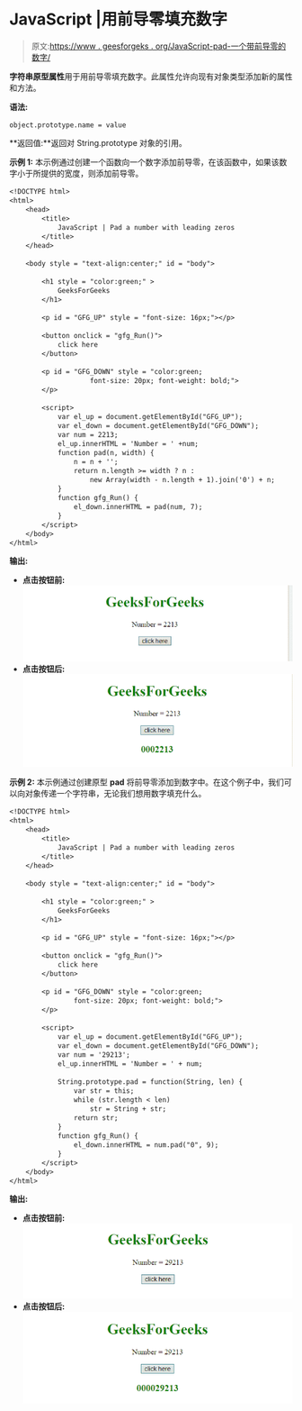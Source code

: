 # JavaScript |用前导零填充数字

> 原文:[https://www . geesforgeks . org/JavaScript-pad-一个带前导零的数字/](https://www.geeksforgeeks.org/javascript-pad-a-number-with-leading-zeros/)

**字符串原型属性**用于用前导零填充数字。此属性允许向现有对象类型添加新的属性和方法。

**语法:**

```
object.prototype.name = value
```

**返回值:**返回对 String.prototype 对象的引用。

**示例 1:** 本示例通过创建一个函数向一个数字添加前导零，在该函数中，如果该数字小于所提供的宽度，则添加前导零。

```
<!DOCTYPE html> 
<html> 
    <head> 
        <title> 
            JavaScript | Pad a number with leading zeros
        </title>
    </head> 

    <body style = "text-align:center;" id = "body"> 

        <h1 style = "color:green;" > 
            GeeksForGeeks 
        </h1> 

        <p id = "GFG_UP" style = "font-size: 16px;"></p>

        <button onclick = "gfg_Run()"> 
            click here
        </button>

        <p id = "GFG_DOWN" style = "color:green;
                    font-size: 20px; font-weight: bold;">
        </p>

        <script>
            var el_up = document.getElementById("GFG_UP");
            var el_down = document.getElementById("GFG_DOWN");
            var num = 2213;
            el_up.innerHTML = 'Number = ' +num;
            function pad(n, width) {
                n = n + '';
                return n.length >= width ? n : 
                    new Array(width - n.length + 1).join('0') + n;
            }
            function gfg_Run() {                 
                el_down.innerHTML = pad(num, 7); 
            } 
        </script> 
    </body> 
</html>                    
```

**输出:**

*   **点击按钮前:**
    ![](img/580bf341434329f78f6bc1e72cab37bf.png)
*   **点击按钮后:**
    ![](img/73af3c238b1e5389583e1c5f23f41caf.png)

**示例 2:** 本示例通过创建原型 **pad** 将前导零添加到数字中。在这个例子中，我们可以向对象传递一个字符串，无论我们想用数字填充什么。

```
<!DOCTYPE html> 
<html> 
    <head> 
        <title> 
            JavaScript | Pad a number with leading zeros
        </title>
    </head> 

    <body style = "text-align:center;" id = "body"> 

        <h1 style = "color:green;" > 
            GeeksForGeeks 
        </h1> 

        <p id = "GFG_UP" style = "font-size: 16px;"></p>

        <button onclick = "gfg_Run()"> 
            click here
        </button>

        <p id = "GFG_DOWN" style = "color:green; 
                font-size: 20px; font-weight: bold;">
        </p>

        <script>
            var el_up = document.getElementById("GFG_UP");
            var el_down = document.getElementById("GFG_DOWN");
            var num = '29213';
            el_up.innerHTML = 'Number = ' + num;

            String.prototype.pad = function(String, len) {
                var str = this;
                while (str.length < len)
                    str = String + str;
                return str;
            }
            function gfg_Run() {                 
                el_down.innerHTML = num.pad("0", 9); 
            } 
        </script> 
    </body> 
</html>                    
```

**输出:**

*   **点击按钮前:**
    ![](img/143a1a36210501b78a8810a1905060e6.png)
*   **点击按钮后:**
    ![](img/832f85191dc924ae51c6632fd3b46198.png)